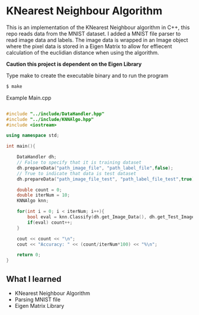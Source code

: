 # KNearest Neighbour Algorithm
This is an implementation of the KNearest Neighbour algorithm in C++, this repo reads data from the MNIST dataset.
I added a MNIST file parser to read image data and labels. The image data is wrapped in an Image object where the pixel
data is stored in a Eigen Matrix to allow for effiecent calculation of the euclidian distance when using the algorithm.

**Caution this project is dependent on the Eigen Library**

Type make to create the executable binary and to run the program
```bash
$ make
```

Example Main.cpp
```c++

#include "../include/DataHandler.hpp"
#include "../include/KNNAlgo.hpp"
#include <iostream>

using namespace std;

int main(){

    DataHandler dh;
    // False to specify that it is training dataset
    dh.prepareData("path_image_file", "path_label_file",false);
    // True to indicate that data is test dataset
    dh.prepareData("path_image_file_test", "path_label_file_test",true);

    double count = 0;
    double iterNum = 10;
    KNNAlgo knn;

    for(int i = 0; i < iterNum; i++){
        bool eval = knn.Classify(dh.get_Image_Data(), dh.get_Test_Image_Data()[i]);
        if(eval) count++;
    }

    cout << count << "\n";
    cout << "Accuracy: " << (count/iterNum*100) << "%\n";

    return 0;
}

```

## What I learned
- KNearest Neighbour Algorithm
- Parsing MNIST file
- Eigen Matrix Library
